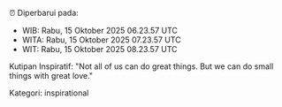 ⏰ Diperbarui pada:
- WIB: Rabu, 15 Oktober 2025 06.23.57 UTC
- WITA: Rabu, 15 Oktober 2025 07.23.57 UTC
- WIT: Rabu, 15 Oktober 2025 08.23.57 UTC

Kutipan Inspiratif:
"Not all of us can do great things. But we can do small things with great love."


Kategori: inspirational

